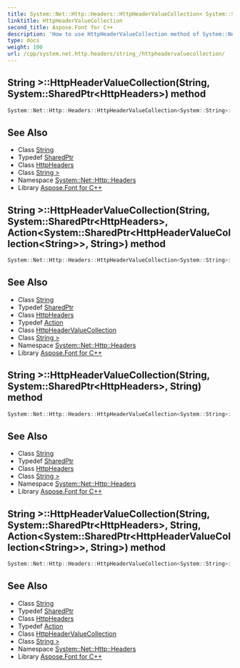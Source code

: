 ```yaml
---
title: System::Net::Http::Headers::HttpHeaderValueCollection< System::String >::HttpHeaderValueCollection method
linktitle: HttpHeaderValueCollection
second_title: Aspose.Font for C++
description: 'How to use HttpHeaderValueCollection method of System::Net::Http::Headers::HttpHeaderValueCollection< System::String > class in C++.'
type: docs
weight: 100
url: /cpp/system.net.http.headers/string_/httpheadervaluecollection/
---
```

## String >::HttpHeaderValueCollection(String, System::SharedPtr\<HttpHeaders\>) method




```cpp
System::Net::Http::Headers::HttpHeaderValueCollection<System::String>::HttpHeaderValueCollection(String headerName, System::SharedPtr<HttpHeaders> store)
```

## See Also

* Class [String](../../../system/string/)
* Typedef [SharedPtr](../../../system/sharedptr/)
* Class [HttpHeaders](../../httpheaders/)
* Class [String >](../)
* Namespace [System::Net::Http::Headers](../../)
* Library [Aspose.Font for C++](../../../)
## String >::HttpHeaderValueCollection(String, System::SharedPtr\<HttpHeaders\>, Action\<System::SharedPtr\<HttpHeaderValueCollection\<String\>\>, String\>) method




```cpp
System::Net::Http::Headers::HttpHeaderValueCollection<System::String>::HttpHeaderValueCollection(String headerName, System::SharedPtr<HttpHeaders> store, Action<System::SharedPtr<HttpHeaderValueCollection<String>>, String> validator)
```

## See Also

* Class [String](../../../system/string/)
* Typedef [SharedPtr](../../../system/sharedptr/)
* Class [HttpHeaders](../../httpheaders/)
* Typedef [Action](../../../system/action/)
* Class [HttpHeaderValueCollection](../../httpheadervaluecollection/)
* Class [String >](../)
* Namespace [System::Net::Http::Headers](../../)
* Library [Aspose.Font for C++](../../../)
## String >::HttpHeaderValueCollection(String, System::SharedPtr\<HttpHeaders\>, String) method




```cpp
System::Net::Http::Headers::HttpHeaderValueCollection<System::String>::HttpHeaderValueCollection(String headerName, System::SharedPtr<HttpHeaders> store, String specialValue)
```

## See Also

* Class [String](../../../system/string/)
* Typedef [SharedPtr](../../../system/sharedptr/)
* Class [HttpHeaders](../../httpheaders/)
* Class [String >](../)
* Namespace [System::Net::Http::Headers](../../)
* Library [Aspose.Font for C++](../../../)
## String >::HttpHeaderValueCollection(String, System::SharedPtr\<HttpHeaders\>, String, Action\<System::SharedPtr\<HttpHeaderValueCollection\<String\>\>, String\>) method




```cpp
System::Net::Http::Headers::HttpHeaderValueCollection<System::String>::HttpHeaderValueCollection(String headerName, System::SharedPtr<HttpHeaders> store, String specialValue, Action<System::SharedPtr<HttpHeaderValueCollection<String>>, String> validator)
```

## See Also

* Class [String](../../../system/string/)
* Typedef [SharedPtr](../../../system/sharedptr/)
* Class [HttpHeaders](../../httpheaders/)
* Typedef [Action](../../../system/action/)
* Class [HttpHeaderValueCollection](../../httpheadervaluecollection/)
* Class [String >](../)
* Namespace [System::Net::Http::Headers](../../)
* Library [Aspose.Font for C++](../../../)
